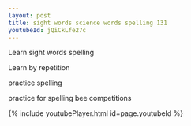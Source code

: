 ```yaml
---
layout: post
title: sight words science words spelling 131
youtubeId: jQiCkLfe27c
---
```

 


Learn sight words spelling
 
Learn by repetition 
 
practice spelling 
 
practice for spelling bee competitions 
 
{% include youtubePlayer.html id=page.youtubeId %}
 
 
